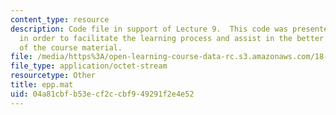 ```yaml
---
content_type: resource
description: Code file in support of Lecture 9.  This code was presented by the professor
  in order to facilitate the learning process and assist in the better understanding
  of the course material.
file: /media/https%3A/open-learning-course-data-rc.s3.amazonaws.com/18-409-behavior-of-algorithms-spring-2002/04a81cbfb53ecf2ccbf949291f2e4e52_epp.mat
file_type: application/octet-stream
resourcetype: Other
title: epp.mat
uid: 04a81cbf-b53e-cf2c-cbf9-49291f2e4e52
---
```

